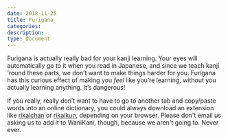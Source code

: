 ```yaml
---
date: 2018-11-25
title: Furigana
categories:
description:
type: Document
---
```

Furigana is actually really bad for your kanji learning. Your eyes will automatically go to it when you read in Japanese, and since we teach kanji ‘round these parts, we don’t want to make things harder for you. Furigana has this curious effect of making you _feel_ like you’re learning, without you actually learning anything. It’s dangerous!

If you really, really don’t want to have to go to another tab and copy/paste words into an online dictionary, you could always download an extension like [rikaichan](https://addons.mozilla.org/en-US/firefox/addon/rikaichan/) or [rikaikun](https://chrome.google.com/webstore/detail/rikaikun/jipdnfibhldikgcjhfnomkfpcebammhp?hl=en), depending on your browser. Please don't email us asking us to add it to WaniKani, though, because we aren't going to. Never ever.
